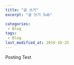 ```yaml
---
title: "글 쓰기"
excerpt: "글 쓰기 Sub"

categories:
 - Blog
tags:
 - Blog
last_modified_at: 2019-10-25
---
```


Posting Test


